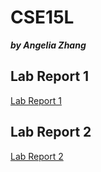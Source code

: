 # CSE15L

***by Angelia Zhang***

## Lab Report 1

[Lab Report 1](https://angeliazddl.github.io/CSE15L_Lab_Report/Lab_Report_1.html)

## Lab Report 2

[Lab Report 2](https://angeliazddl.github.io/CSE15L_Lab_Report/Lab_Report_2.html)
 